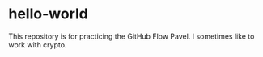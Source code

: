 # hello-world
This repository is for practicing the GitHub Flow
Pavel. I sometimes like to work with crypto.
